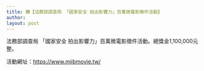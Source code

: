 ```yaml
---
title: 轉【法務部調查局 「國家安全 拍出影響力」百萬微電影徵件活動】
author: 
layout: post
---
```


法務部調查局 「國家安全 拍出影響力」百萬微電影徵件活動。總獎金1,100,000元整。

活動網址：https://www.mjibmovie.tw/
